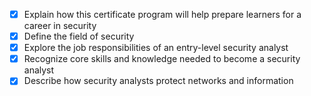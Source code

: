 - [x] Explain how this certificate program will help prepare learners for a career in security
- [x] Define the field of security
- [x] Explore the job responsibilities of an entry-level security analyst
- [x] Recognize core skills and knowledge needed to become a security analyst
- [x] Describe how security analysts protect networks and information
